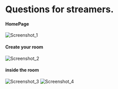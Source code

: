 # Questions for streamers.


#### HomePage
![Screenshot_1](https://user-images.githubusercontent.com/52111824/139342942-5ff320f6-581e-4d75-b328-d881087c7294.png)
#### Create your room
![Screenshot_2](https://user-images.githubusercontent.com/52111824/139342936-756539b3-5bc3-413f-914f-1b84a7cb79c8.png)

#### inside the room
![Screenshot_3](https://user-images.githubusercontent.com/52111824/139342940-2c14ec93-c8be-44c0-ab6a-9b7578aff193.png)
![Screenshot_4](https://user-images.githubusercontent.com/52111824/139342941-2f709d41-64e2-44b4-95e5-2a6202fd91c6.png)
